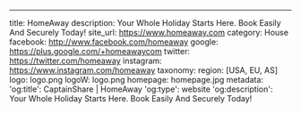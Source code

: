 ---
title: HomeAway
description: Your Whole Holiday Starts Here. Book Easily And Securely Today!
site_url: https://www.homeaway.com
category: House
facebook: http://www.facebook.com/homeaway
google: https://plus.google.com/+homeawaycom
twitter: https://twitter.com/homeaway
instagram: https://www.instagram.com/homeaway
taxonomy:
  region: [USA, EU, AS]
logo: logo.png
logoW: logo.png
homepage: homepage.jpg
metadata:
    'og:title': CaptainShare | HomeAway
    'og:type': website
    'og:description': Your Whole Holiday Starts Here. Book Easily And Securely Today!
